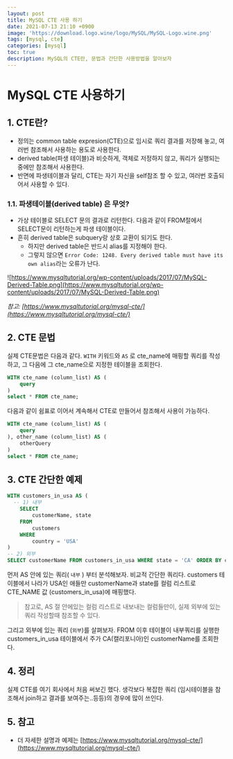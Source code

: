 ```yaml
---
layout: post
title: MySQL CTE 사용 하기
date: 2021-07-13 21:10 +0900
image: 'https://download.logo.wine/logo/MySQL/MySQL-Logo.wine.png'
tags: [mysql, cte]
categories: [mysql]
toc: true
description: MySQL의 CTE란, 문법과 간단한 사용방법을 알아보자
---
```

# MySQL CTE 사용하기 

## 1. CTE란? 

- 정의는 common table expresion(CTE)으로 임시로 쿼리 결과를 저장해 놓고, 여러번 참조해서 사용하는 용도로 사용한다. 
- derived table(파생 테이블)과 비슷하게, 객체로 저정하지 않고, 쿼리가 실행되는 중에만 참조해서 사용한다. 
- 반면에 파생테이블과 달리, CTE는 자기 자신을 self참조 할 수 있고, 여러번 호출되어서 사용할 수 있다.

  

### 1.1. 파생테이블(derived table) 은 무엇?

- 가상 테이블로 SELECT 문의 결과로 리턴한다. 다음과 같이 FROM절에서 SELECT문이 리턴하는게 파생 테이블이다.
- 흔히 derived table은 subquery랑 상호 교환이 되기도 한다. 
  - 하지만 derived table은 반드시 alias를 지정해야 한다. 
  - 그렇지 않으면 `Error Code: 1248. Every derived table must have its own alias`라는 오류가 난다.

![https://www.mysqltutorial.org/wp-content/uploads/2017/07/MySQL-Derived-Table.png](https://www.mysqltutorial.org/wp-content/uploads/2017/07/MySQL-Derived-Table.png)

*참고: [https://www.mysqltutorial.org/mysql-cte/](https://www.mysqltutorial.org/mysql-cte/)*



## 2. CTE 문법
실제 CTE문법은 다음과 같다. 
`WITH` 키워드와 `AS` 로 cte_name에 매핑할 쿼리를 작성하고, 그 다음에 그 cte_name으로 지정한 테이블을 조회한다.

```sql
WITH cte_name (column_list) AS (
  	query
)
select * FROM cte_name; 
```



다음과 같이 쉼표로 이어서 계속해서 CTE로 만들어서 참조해서 사용이 가능하다.

```sql
WITH cte_name (column_list) AS (
  	query
), other_name (column_list) AS (
  	otherQuery
)
select * FROM cte_name; 
```



## 3. CTE 간단한 예제

```sql
WITH customers_in_usa AS (
  -- 1) 내부
    SELECT 
        customerName, state
    FROM
        customers
    WHERE
        country = 'USA'
) 
-- 2) 외부 
SELECT customerName FROM customers_in_usa WHERE state = 'CA' ORDER BY customerName;
```

먼저 AS 안에 있는 쿼리( `내부` ) 부터 분석해보자. 비교적 간단한 쿼리다. customers 테이블에서 나라가 USA인 애들만 customerName과 state를 컬럼 리스트로 CTE_NAME 값 (customers_in_usa)에 매핑했다.

> 참고로, AS 절 안에있는 컬럼 리스트로 내보내는 컬럼들만이, 실제 외부에 있는 쿼리 작성할때 참조할 수 있다. 

그리고 외부에 있는 쿼리 (`외부`)를 살펴보자. FROM 이후 테이블이 내부쿼리를 실행한 customers_in_usa 테이블에서 주가 CA(캘리포니아)인 customerName를 조회한다. 



## 4. 정리

실제 CTE를 여기 회사에서 처음 써보긴 했다. 생각보다 복잡한 쿼리 (임시테이블을 참조해서 join하고 결과를 보여주는..등등)의 경우에 많이 쓰인다. 

## 5. 참고 

- 더 자세한 설명과 예제는 [https://www.mysqltutorial.org/mysql-cte/](https://www.mysqltutorial.org/mysql-cte/)